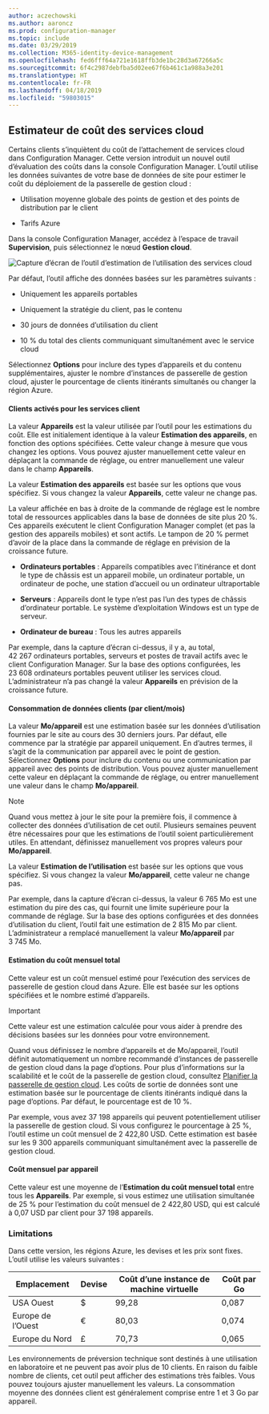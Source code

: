 ```yaml
---
author: aczechowski
ms.author: aaroncz
ms.prod: configuration-manager
ms.topic: include
ms.date: 03/29/2019
ms.collection: M365-identity-device-management
ms.openlocfilehash: fed6fff64a721e1618ffb3de1bc28d3a67266a5c
ms.sourcegitcommit: 6f4c2987debfba5d02ee67f6b461c1a988a3e201
ms.translationtype: HT
ms.contentlocale: fr-FR
ms.lasthandoff: 04/18/2019
ms.locfileid: "59803015"
---
```

## <a name="bkmk_cmg"></a> Estimateur de coût des services cloud

<!--3555774-->

Certains clients s’inquiètent du coût de l’attachement de services cloud dans Configuration Manager. Cette version introduit un nouvel outil d’évaluation des coûts dans la console Configuration Manager. L’outil utilise les données suivantes de votre base de données de site pour estimer le coût du déploiement de la passerelle de gestion cloud :  

- Utilisation moyenne globale des points de gestion et des points de distribution par le client  

- Tarifs Azure  

Dans la console Configuration Manager, accédez à l’espace de travail **Supervision**, puis sélectionnez le nœud **Gestion cloud**.  

![Capture d’écran de l’outil d’estimation de l’utilisation des services cloud](../../media/3555774-cmg-cost-estimator.png)

Par défaut, l’outil affiche des données basées sur les paramètres suivants :  

- Uniquement les appareils portables  

- Uniquement la stratégie du client, pas le contenu  

- 30 jours de données d’utilisation du client  

- 10 % du total des clients communiquant simultanément avec le service cloud  

Sélectionnez **Options** pour inclure des types d’appareils et du contenu supplémentaires, ajuster le nombre d’instances de passerelle de gestion cloud, ajuster le pourcentage de clients itinérants simultanés ou changer la région Azure.

#### <a name="clients-enabled-for-client-services"></a>Clients activés pour les services client

La valeur **Appareils** est la valeur utilisée par l’outil pour les estimations du coût. Elle est initialement identique à la valeur **Estimation des appareils**, en fonction des options spécifiées. Cette valeur change à mesure que vous changez les options. Vous pouvez ajuster manuellement cette valeur en déplaçant la commande de réglage, ou entrer manuellement une valeur dans le champ **Appareils**.

La valeur **Estimation des appareils** est basée sur les options que vous spécifiez. Si vous changez la valeur **Appareils**, cette valeur ne change pas.

La valeur affichée en bas à droite de la commande de réglage est le nombre total de ressources applicables dans la base de données de site plus 20 %. Ces appareils exécutent le client Configuration Manager complet (et pas la gestion des appareils mobiles) et sont actifs. Le tampon de 20 % permet d’avoir de la place dans la commande de réglage en prévision de la croissance future.

- **Ordinateurs portables** : Appareils compatibles avec l’itinérance et dont le type de châssis est un appareil mobile, un ordinateur portable, un ordinateur de poche, une station d’accueil ou un ordinateur ultraportable  

- **Serveurs** : Appareils dont le type n’est pas l’un des types de châssis d’ordinateur portable. Le système d’exploitation Windows est un type de serveur.  

- **Ordinateur de bureau** : Tous les autres appareils  

Par exemple, dans la capture d’écran ci-dessus, il y a, au total, 42 267 ordinateurs portables, serveurs et postes de travail actifs avec le client Configuration Manager. Sur la base des options configurées, les 23 608 ordinateurs portables peuvent utiliser les services cloud. L’administrateur n’a pas changé la valeur **Appareils** en prévision de la croissance future.

#### <a name="client-data-consumption-per-clientmonth"></a>Consommation de données clients (par client/mois)

La valeur **Mo/appareil** est une estimation basée sur les données d’utilisation fournies par le site au cours des 30 derniers jours. Par défaut, elle commence par la stratégie par appareil uniquement. En d’autres termes, il s’agit de la communication par appareil avec le point de gestion. Sélectionnez **Options** pour inclure du contenu ou une communication par appareil avec des points de distribution. Vous pouvez ajuster manuellement cette valeur en déplaçant la commande de réglage, ou entrer manuellement une valeur dans le champ **Mo/appareil**.

> [!Note]  
> Quand vous mettez à jour le site pour la première fois, il commence à collecter des données d’utilisation de cet outil. Plusieurs semaines peuvent être nécessaires pour que les estimations de l’outil soient particulièrement utiles. En attendant, définissez manuellement vos propres valeurs pour **Mo/appareil**.  

La valeur **Estimation de l’utilisation** est basée sur les options que vous spécifiez. Si vous changez la valeur **Mo/appareil**, cette valeur ne change pas.

<!-- The value at the bottom far right of the slider control is the total amount of data usage for all applicable resources. It defaults to 5,000 MB. When you include content, the tool increases this value to include the estimated amount of content. -->

Par exemple, dans la capture d’écran ci-dessus, la valeur 6 765 Mo est une estimation du pire des cas, qui fournit une limite supérieure pour la commande de réglage. Sur la base des options configurées et des données d’utilisation du client, l’outil fait une estimation de 2 815 Mo par client. L’administrateur a remplacé manuellement la valeur **Mo/appareil** par 3 745 Mo.

#### <a name="total-monthly-cost-estimate"></a>Estimation du coût mensuel total

Cette valeur est un coût mensuel estimé pour l’exécution des services de passerelle de gestion cloud dans Azure. Elle est basée sur les options spécifiées et le nombre estimé d’appareils.

> [!Important]  
> Cette valeur est une estimation calculée pour vous aider à prendre des décisions basées sur les données pour votre environnement.  

Quand vous définissez le nombre d’appareils et de Mo/appareil, l’outil définit automatiquement un nombre recommandé d’instances de passerelle de gestion cloud dans la page d’options. Pour plus d’informations sur la scalabilité et le coût de la passerelle de gestion cloud, consultez [Planifier la passerelle de gestion cloud](/sccm/core/clients/manage/cmg/plan-cloud-management-gateway#cost). Les coûts de sortie de données sont une estimation basée sur le pourcentage de clients itinérants indiqué dans la page d’options. Par défaut, le pourcentage est de 10 %.

Par exemple, vous avez 37 198 appareils qui peuvent potentiellement utiliser la passerelle de gestion cloud. Si vous configurez le pourcentage à 25 %, l’outil estime un coût mensuel de 2 422,80 USD. Cette estimation est basée sur les 9 300 appareils communiquant simultanément avec la passerelle de gestion cloud.

#### <a name="monthly-cost-per-device"></a>Coût mensuel par appareil

Cette valeur est une moyenne de l’**Estimation du coût mensuel total** entre tous les **Appareils**. Par exemple, si vous estimez une utilisation simultanée de 25 % pour l’estimation du coût mensuel de 2 422,80 USD, qui est calculé à 0,07 USD par client pour 37 198 appareils.


### <a name="limitations"></a>Limitations

Dans cette version, les régions Azure, les devises et les prix sont fixes. L’outil utilise les valeurs suivantes :

|Emplacement | Devise | Coût d’une instance de machine virtuelle | Coût par Go |
|---------|---------|---------|---------|
| USA Ouest | $ | 99,28 | 0,087 |
| Europe de l’Ouest | € | 80,03 | 0,074 |
| Europe du Nord | £ | 70,73 | 0,065 |

Les environnements de préversion technique sont destinés à une utilisation en laboratoire et ne peuvent pas avoir plus de 10 clients. En raison du faible nombre de clients, cet outil peut afficher des estimations très faibles. Vous pouvez toujours ajuster manuellement les valeurs. La consommation moyenne des données client est généralement comprise entre 1 et 3 Go par appareil.
